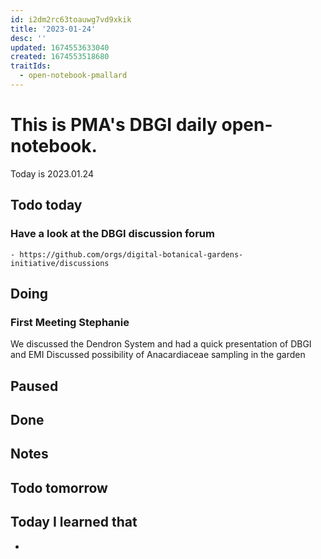 ```yaml
---
id: i2dm2rc63toauwg7vd9xkik
title: '2023-01-24'
desc: ''
updated: 1674553633040
created: 1674553518680
traitIds:
  - open-notebook-pmallard
---
```


# This is PMA's DBGI daily open-notebook.

Today is 2023.01.24

## Todo today

### Have a look at the DBGI discussion forum
    - https://github.com/orgs/digital-botanical-gardens-initiative/discussions
###
###

## Doing

### First Meeting Stephanie

We discussed the Dendron System and had a quick presentation of DBGI and EMI
Discussed possibility of Anacardiaceae sampling in the garden




## Paused

## Done

## Notes

## Todo tomorrow

###
###
###


## Today I learned that

- 